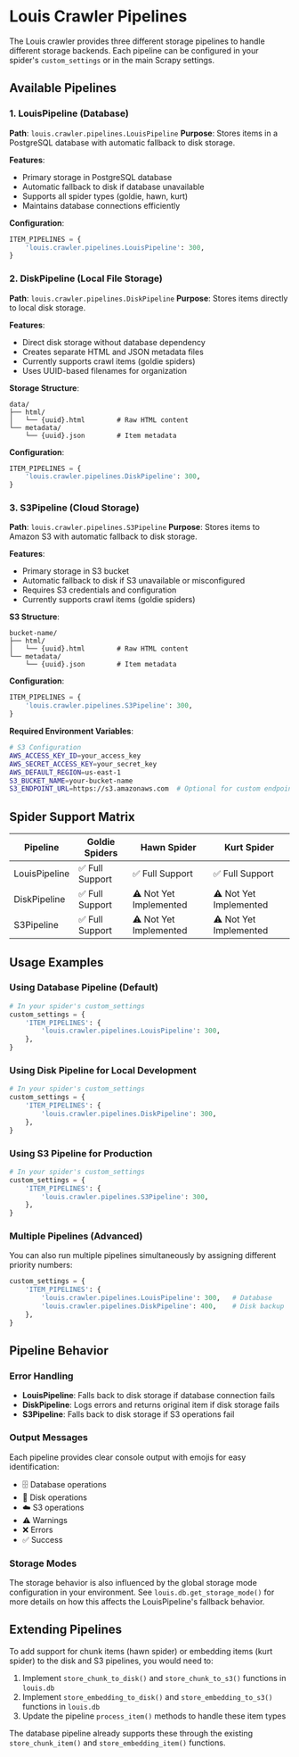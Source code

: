 # Louis Crawler Pipelines

The Louis crawler provides three different storage pipelines to handle different storage backends. Each pipeline can be configured in your spider's `custom_settings` or in the main Scrapy settings.

## Available Pipelines

### 1. LouisPipeline (Database)
**Path**: `louis.crawler.pipelines.LouisPipeline`
**Purpose**: Stores items in a PostgreSQL database with automatic fallback to disk storage.

**Features**:
- Primary storage in PostgreSQL database
- Automatic fallback to disk if database unavailable
- Supports all spider types (goldie, hawn, kurt)
- Maintains database connections efficiently

**Configuration**:
```python
ITEM_PIPELINES = {
    'louis.crawler.pipelines.LouisPipeline': 300,
}
```

### 2. DiskPipeline (Local File Storage)
**Path**: `louis.crawler.pipelines.DiskPipeline`
**Purpose**: Stores items directly to local disk storage.

**Features**:
- Direct disk storage without database dependency
- Creates separate HTML and JSON metadata files
- Currently supports crawl items (goldie spiders)
- Uses UUID-based filenames for organization

**Storage Structure**:
```
data/
├── html/
│   └── {uuid}.html        # Raw HTML content
└── metadata/
    └── {uuid}.json        # Item metadata
```

**Configuration**:
```python
ITEM_PIPELINES = {
    'louis.crawler.pipelines.DiskPipeline': 300,
}
```

### 3. S3Pipeline (Cloud Storage)
**Path**: `louis.crawler.pipelines.S3Pipeline`
**Purpose**: Stores items to Amazon S3 with automatic fallback to disk storage.

**Features**:
- Primary storage in S3 bucket
- Automatic fallback to disk if S3 unavailable or misconfigured
- Requires S3 credentials and configuration
- Currently supports crawl items (goldie spiders)

**S3 Structure**:
```
bucket-name/
├── html/
│   └── {uuid}.html        # Raw HTML content
└── metadata/
    └── {uuid}.json        # Item metadata
```

**Configuration**:
```python
ITEM_PIPELINES = {
    'louis.crawler.pipelines.S3Pipeline': 300,
}
```

**Required Environment Variables**:
```bash
# S3 Configuration
AWS_ACCESS_KEY_ID=your_access_key
AWS_SECRET_ACCESS_KEY=your_secret_key
AWS_DEFAULT_REGION=us-east-1
S3_BUCKET_NAME=your-bucket-name
S3_ENDPOINT_URL=https://s3.amazonaws.com  # Optional for custom endpoints
```

## Spider Support Matrix

| Pipeline | Goldie Spiders | Hawn Spider | Kurt Spider |
|----------|----------------|-------------|-------------|
| LouisPipeline | ✅ Full Support | ✅ Full Support | ✅ Full Support |
| DiskPipeline | ✅ Full Support | ⚠️ Not Yet Implemented | ⚠️ Not Yet Implemented |
| S3Pipeline | ✅ Full Support | ⚠️ Not Yet Implemented | ⚠️ Not Yet Implemented |

## Usage Examples

### Using Database Pipeline (Default)
```python
# In your spider's custom_settings
custom_settings = {
    'ITEM_PIPELINES': {
        'louis.crawler.pipelines.LouisPipeline': 300,
    },
}
```

### Using Disk Pipeline for Local Development
```python
# In your spider's custom_settings
custom_settings = {
    'ITEM_PIPELINES': {
        'louis.crawler.pipelines.DiskPipeline': 300,
    },
}
```

### Using S3 Pipeline for Production
```python
# In your spider's custom_settings
custom_settings = {
    'ITEM_PIPELINES': {
        'louis.crawler.pipelines.S3Pipeline': 300,
    },
}
```

### Multiple Pipelines (Advanced)
You can also run multiple pipelines simultaneously by assigning different priority numbers:

```python
custom_settings = {
    'ITEM_PIPELINES': {
        'louis.crawler.pipelines.LouisPipeline': 300,   # Database
        'louis.crawler.pipelines.DiskPipeline': 400,    # Disk backup
    },
}
```

## Pipeline Behavior

### Error Handling
- **LouisPipeline**: Falls back to disk storage if database connection fails
- **DiskPipeline**: Logs errors and returns original item if disk storage fails
- **S3Pipeline**: Falls back to disk storage if S3 operations fail

### Output Messages
Each pipeline provides clear console output with emojis for easy identification:
- 🗄️ Database operations
- 📁 Disk operations  
- ☁️ S3 operations
- ⚠️ Warnings
- ❌ Errors
- ✅ Success

### Storage Modes
The storage behavior is also influenced by the global storage mode configuration in your environment. See `louis.db.get_storage_mode()` for more details on how this affects the LouisPipeline's fallback behavior.

## Extending Pipelines

To add support for chunk items (hawn spider) or embedding items (kurt spider) to the disk and S3 pipelines, you would need to:

1. Implement `store_chunk_to_disk()` and `store_chunk_to_s3()` functions in `louis.db`
2. Implement `store_embedding_to_disk()` and `store_embedding_to_s3()` functions in `louis.db`  
3. Update the pipeline `process_item()` methods to handle these item types

The database pipeline already supports these through the existing `store_chunk_item()` and `store_embedding_item()` functions. 